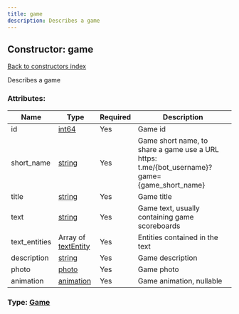 ```yaml
---
title: game
description: Describes a game
---
```

## Constructor: game  
[Back to constructors index](index.md)



Describes a game

### Attributes:

| Name     |    Type       | Required | Description |
|----------|---------------|----------|-------------|
|id|[int64](../constructors/int64.md) | Yes|Game id|
|short\_name|[string](../types/string.md) | Yes|Game short name, to share a game use a URL https: t.me/{bot_username}?game={game_short_name}|
|title|[string](../types/string.md) | Yes|Game title|
|text|[string](../types/string.md) | Yes|Game text, usually containing game scoreboards|
|text\_entities|Array of [textEntity](../constructors/textEntity.md) | Yes|Entities contained in the text|
|description|[string](../types/string.md) | Yes|Game description|
|photo|[photo](../constructors/photo.md) | Yes|Game photo|
|animation|[animation](../constructors/animation.md) | Yes|Game animation, nullable|



### Type: [Game](../types/Game.md)


